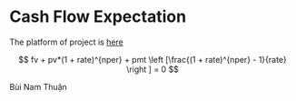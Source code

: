 ﻿# Cash Flow Expectation

The platform of project is [here](https://cashflowexpectation.streamlitapp.com/)

$$ fv + pv*(1 + rate)^{nper} + pmt \left [\frac{(1 + rate)^{nper} - 1}{rate} \right ] = 0 $$

Bùi Nam Thuận
